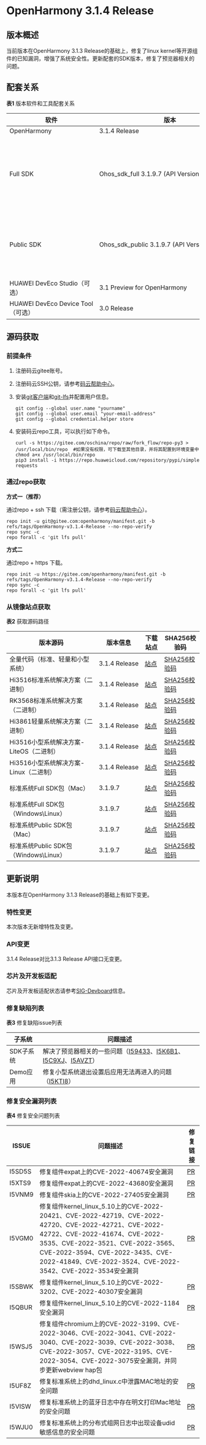 # OpenHarmony 3.1.4 Release


## 版本概述

当前版本在OpenHarmony 3.1.3 Release的基础上，修复了linux kernel等开源组件的已知漏洞，增强了系统安全性。更新配套的SDK版本，修复了预览器相关的问题。


## 配套关系

  **表1** 版本软件和工具配套关系

| 软件 | 版本 | 备注 |
| -------- | -------- | -------- |
| OpenHarmony | 3.1.4&nbsp;Release | NA |
| Full&nbsp;SDK | Ohos_sdk_full&nbsp;3.1.9.7&nbsp;(API&nbsp;Version&nbsp;8&nbsp;Relese) | 面向OEM厂商提供，包含了需要使用系统权限的系统接口。<br/>使用Full&nbsp;SDK时需要手动从镜像站点获取，并在DevEco&nbsp;Studio中替换，具体操作可参考[替换指南](https://gitee.com/openharmony/docs/blob/master/zh-cn/application-dev/quick-start/full-sdk-switch-guide.md)。 |
| Public&nbsp;SDK | Ohos_sdk_public&nbsp;3.1.9.7&nbsp;(API&nbsp;Version&nbsp;8&nbsp;Release) | 面向应用开发者提供，不包含需要使用系统权限的系统接口。<br/>DevEco&nbsp;Studio&nbsp;3.0&nbsp;Beta4版本起，通过DevEco&nbsp;Studio获取的SDK默认为Public&nbsp;SDK。 |
| HUAWEI&nbsp;DevEco&nbsp;Studio（可选） | 3.1&nbsp;Preview&nbsp;for&nbsp;OpenHarmony | OpenHarmony应用开发推荐使用。 |
| HUAWEI&nbsp;DevEco&nbsp;Device&nbsp;Tool（可选） | 3.0&nbsp;Release | OpenHarmony智能设备集成开发环境推荐使用。 |


## 源码获取


### 前提条件

1. 注册码云gitee账号。

2. 注册码云SSH公钥，请参考[码云帮助中心](https://gitee.com/help/articles/4191)。

3. 安装[git客户端](https://gitee.com/link?target=https%3A%2F%2Fgit-scm.com%2Fbook%2Fzh%2Fv2%2F%25E8%25B5%25B7%25E6%25AD%25A5-%25E5%25AE%2589%25E8%25A3%2585-Git)和[git-lfs](https://gitee.com/vcs-all-in-one/git-lfs?_from=gitee_search#downloading)并配置用户信息。
   
   ```
   git config --global user.name "yourname"
   git config --global user.email "your-email-address"
   git config --global credential.helper store
   ```

4. 安装码云repo工具，可以执行如下命令。
   
   ```
   curl -s https://gitee.com/oschina/repo/raw/fork_flow/repo-py3 > /usr/local/bin/repo  #如果没有权限，可下载至其他目录，并将其配置到环境变量中chmod a+x /usr/local/bin/repo
   pip3 install -i https://repo.huaweicloud.com/repository/pypi/simple requests
   ```


### 通过repo获取

**方式一（推荐）**

通过repo + ssh 下载（需注册公钥，请参考[码云帮助中心](https://gitee.com/help/articles/4191)）。


```
repo init -u git@gitee.com:openharmony/manifest.git -b refs/tags/OpenHarmony-v3.1.4-Release --no-repo-verify
repo sync -c
repo forall -c 'git lfs pull'
```

**方式二**

通过repo + https 下载。


```
repo init -u https://gitee.com/openharmony/manifest.git -b refs/tags/OpenHarmony-v3.1.4-Release --no-repo-verify
repo sync -c
repo forall -c 'git lfs pull'
```


### 从镜像站点获取

**表2** 获取源码路径

| 版本源码 | **版本信息** | **下载站点** | **SHA256校验码** |
| -------- | -------- | -------- | -------- |
| 全量代码（标准、轻量和小型系统） | 3.1.4&nbsp;Release | [站点](https://mirrors.huaweicloud.com/openharmony/os/3.1.4/code-v3.1.4-Release-2022-12-12.tar.gz) | [SHA256校验码](https://mirrors.huaweicloud.com/openharmony/os/3.1.4/code-v3.1.4-Release-2022-12-12.tar.gz.sha256) |
| Hi3516标准系统解决方案（二进制） | 3.1.4&nbsp;Release | [站点](https://mirrors.huaweicloud.com/openharmony/os/3.1.4/standard_hi3516.tar.gz) | [SHA256校验码](https://mirrors.huaweicloud.com/openharmony/os/3.1.4/standard_hi3516.tar.gz.sha256) |
| RK3568标准系统解决方案（二进制） | 3.1.4&nbsp;Release | [站点](https://mirrors.huaweicloud.com/openharmony/os/3.1.4/standard_rk3568.tar.gz) | [SHA256校验码](https://mirrors.huaweicloud.com/openharmony/os/3.1.4/standard_rk3568.tar.gz.sha256) |
| Hi3861轻量系统解决方案（二进制） | 3.1.4&nbsp;Release | [站点](https://mirrors.huaweicloud.com/openharmony/os/3.1.4/hispark_pegasus.tar.gz) | [SHA256校验码](https://mirrors.huaweicloud.com/openharmony/os/3.1.4/hispark_pegasus.tar.gz.sha256) |
| Hi3516小型系统解决方案-LiteOS（二进制） | 3.1.4&nbsp;Release | [站点](https://mirrors.huaweicloud.com/openharmony/os/3.1.4/hispark_taurus.tar.gz) | [SHA256校验码](https://mirrors.huaweicloud.com/openharmony/os/3.1.4/hispark_taurus.tar.gz.sha256) |
| Hi3516小型系统解决方案-Linux（二进制） | 3.1.4&nbsp;Release | [站点](https://mirrors.huaweicloud.com/openharmony/os/3.1.4/hispark_taurus_linux.tar.gz) | [SHA256校验码](https://mirrors.huaweicloud.com/openharmony/os/3.1.4/hispark_taurus_linux.tar.gz.sha256) |
| 标准系统Full&nbsp;SDK包（Mac） | 3.1.9.7 | [站点](https://mirrors.huaweicloud.com/openharmony/os/3.1.4/ohos-sdk-mac-full.tar.gz) | [SHA256校验码](https://mirrors.huaweicloud.com/openharmony/os/3.1.4/ohos-sdk-mac-full.tar.gz.sha256) |
| 标准系统Full&nbsp;SDK包（Windows\Linux） | 3.1.9.7 | [站点](https://mirrors.huaweicloud.com/openharmony/os/3.1.4/ohos-sdk-full.tar.gz) | [SHA256校验码](https://mirrors.huaweicloud.com/openharmony/os/3.1.4/ohos-sdk-full.tar.gz.sha256) |
| 标准系统Public&nbsp;SDK包（Mac） | 3.1.9.7 | [站点](https://mirrors.huaweicloud.com/openharmony/os/3.1.4/ohos-sdk-mac-public.tar.gz) | [SHA256校验码](https://mirrors.huaweicloud.com/openharmony/os/3.1.4/ohos-sdk-mac-public.tar.gz.sha256) |
| 标准系统Public&nbsp;SDK包（Windows\Linux） | 3.1.9.7 | [站点](https://mirrors.huaweicloud.com/openharmony/os/3.1.4/ohos-sdk-public.tar.gz) | [SHA256校验码](https://mirrors.huaweicloud.com/openharmony/os/3.1.4/ohos-sdk-public.tar.gz.sha256) |


## 更新说明

本版本在OpenHarmony 3.1.3 Release的基础上有如下变更。


### 特性变更

本次版本无新增特性及变更。

### API变更

3.1.4 Release对比3.1.3 Release API接口无变更。



### 芯片及开发板适配

芯片及开发板适配状态请参考[SIG-Devboard](https://gitee.com/openharmony/community/blob/master/sig/sig_devboard/sig_devboard_cn.md)信息。


### 修复缺陷列表

**表3** 修复缺陷issue列表

| 子系统    | 问题描述                                                     |
| --------- | ------------------------------------------------------------ |
| SDK子系统 | 解决了预览器相关的一些问题（[I59433](https://gitee.com/openharmony/arkui_ace_engine/issues/I59433)、[I5K6B1](https://gitee.com/openharmony/arkui_ace_engine/issues/I5K6B1)、[I5C9XJ](https://gitee.com/openharmony/arkui_ace_engine/issues/I5C9XJ)、[I5AVZT](https://gitee.com/openharmony/arkui_ace_engine/issues/I5AVZT)） |
| Demo应用  | 修复小型系统退出设置后应用无法再进入的问题（[I5KTI8](https://gitee.com/openharmony/applications_sample_camera/issues/I5KTI8)） |




### 修复安全漏洞列表

**表4** 修复安全问题列表

| ISSUE | 问题描述 | 修复链接 |
| -------- | -------- | -------- |
| I5SD5S | 修复组件expat上的CVE-2022-40674安全漏洞                      | [PR](https://gitee.com/openharmony/third_party_expat/pulls/20) |
| I5XTS9 | 修复组件expat上的CVE-2022-43680安全漏洞 | [PR](https://gitee.com/openharmony/third_party_expat/pulls/23) |
| I5VNM9 | 修复组件skia上的CVE-2022-27405安全漏洞                       | [PR](https://gitee.com/openharmony/third_party_skia/pulls/24) |
| I5VGM0 | 修复组件kernel_linux_5.10上的CVE-2022-20421、CVE-2022-42719、CVE-2022-42720、CVE-2022-42721、CVE-2022-42722、CVE-2022-41674、CVE-2022-3535、CVE-2022-3521、CVE-2022-3565、CVE-2022-3594、CVE-2022-3435、CVE-2022-41849、CVE-2022-3524、CVE-2022-3542、CVE-2022-3534安全漏洞 | [PR](https://gitee.com/openharmony/kernel_linux_5.10/pulls/502) |
| I5SBWK | 修复组件kernel_linux_5.10上的CVE-2022-3202、CVE-2022-40307安全漏洞 | [PR](https://gitee.com/openharmony/kernel_linux_5.10/pulls/463) |
| I5QBUR | 修复组件kernel_linux_5.10上的CVE-2022-1184安全漏洞           | [PR](https://gitee.com/openharmony/kernel_linux_5.10/pulls/474) |
| I5WSJ5 | 修复组件chromium上的CVE-2022-3199、CVE-2022-3046、CVE-2022-3041、CVE-2022-3040、CVE-2022-3039、CVE-2022-3038、CVE-2022-3057、CVE-2022-3195、CVE-2022-3054、CVE-2022-3075安全漏洞，并同步更新webview hap包 | [PR](https://gitee.com/openharmony/web_webview/pulls/349) |
| I5UF8Z | 修复标准系统上的dhd_linux.c中泄露MAC地址的安全问题 | [PR](https://gitee.com/openharmony/kernel_linux_patches/pulls/315) |
| I5VISW | 修复标准系统上的蓝牙日志中存在明文打印Mac地址的安全问题            | [PR](https://gitee.com/openharmony/communication_bluetooth/pulls/626) |
| I5WJU0 | 修复标准系统上的分布式组网日志中出现设备udid敏感信息的安全问题     | [PR](https://gitee.com/openharmony/security_access_token/pulls/761) |
